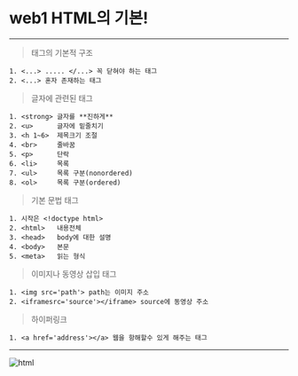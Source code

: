 # web1 HTML의 기본!  
***
> 태그의 기본적 구조  
```
1. <...> ..... </...> 꼭 닫혀야 하는 태그  
2. <...> 혼자 존재하는 태그  
```
> 글자에 관련된 태그  
```
1. <strong> 글자를 **진하게**  
2. <u>      글자에 밑줄치기  
3. <h 1~6>  제목크기 조절   
4. <br>     줄바꿈  
5. <p>      단락  
6. <li>     목록  
7. <ul>     목록 구분(nonordered)  
8. <ol>     목록 구분(ordered)
```
> 기본 문법 태그  
```
1. 시작은 <!doctype html> 
2. <html>   내용전체  
3. <head>   body에 대한 설명  
4. <body>   본문  
5. <meta>   읽는 형식  
```
> 이미지나 동영상 삽입 태그  
```
1. <img src='path'> path는 이미지 주소
2. <iframesrc='source'></iframe> source에 동영상 주소
```
> 하이퍼링크
```
1. <a href='address'></a> 웹을 항해할수 있게 해주는 태그
```
***
![html](https://drive.google.com/open?id=1yMWvtAHFpWfD_ZL0bMK8AimPCUvbrFe5 'html')
